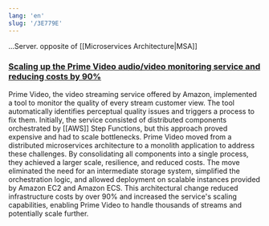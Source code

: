 ```yaml
---
lang: 'en'
slug: '/3E779E'
---
```


...Server. opposite of [[Microservices Architecture|MSA]]

### [Scaling up the Prime Video audio/video monitoring service and reducing costs by 90%](https://www.primevideotech.com/video-streaming/scaling-up-the-prime-video-audio-video-monitoring-service-and-reducing-costs-by-90)

Prime Video, the video streaming service offered by Amazon, implemented a tool to monitor the quality of every stream customer view. The tool automatically identifies perceptual quality issues and triggers a process to fix them. Initially, the service consisted of distributed components orchestrated by [[AWS]] Step Functions, but this approach proved expensive and had to scale bottlenecks. Prime Video moved from a distributed microservices architecture to a monolith application to address these challenges. By consolidating all components into a single process, they achieved a larger scale, resilience, and reduced costs. The move eliminated the need for an intermediate storage system, simplified the orchestration logic, and allowed deployment on scalable instances provided by Amazon EC2 and Amazon ECS. This architectural change reduced infrastructure costs by over 90% and increased the service's scaling capabilities, enabling Prime Video to handle thousands of streams and potentially scale further.
